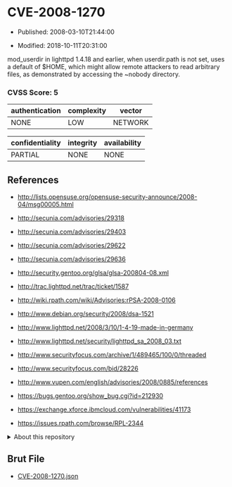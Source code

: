 # CVE-2008-1270

- Published: 2008-03-10T21:44:00

- Modified: 2018-10-11T20:31:00

mod_userdir in lighttpd 1.4.18 and earlier, when userdir.path is not set, uses a default of $HOME, which might allow remote attackers to read arbitrary files, as demonstrated by accessing the ~nobody directory.

### CVSS Score: **5**

| authentication | complexity | vector |
| --- | --- | --- |
| NONE | LOW | NETWORK |

| confidentiality | integrity | availability |
| --- | --- | --- |
| PARTIAL | NONE | NONE |

## References

* http://lists.opensuse.org/opensuse-security-announce/2008-04/msg00005.html

* http://secunia.com/advisories/29318

* http://secunia.com/advisories/29403

* http://secunia.com/advisories/29622

* http://secunia.com/advisories/29636

* http://security.gentoo.org/glsa/glsa-200804-08.xml

* http://trac.lighttpd.net/trac/ticket/1587

* http://wiki.rpath.com/wiki/Advisories:rPSA-2008-0106

* http://www.debian.org/security/2008/dsa-1521

* http://www.lighttpd.net/2008/3/10/1-4-19-made-in-germany

* http://www.lighttpd.net/security/lighttpd_sa_2008_03.txt

* http://www.securityfocus.com/archive/1/489465/100/0/threaded

* http://www.securityfocus.com/bid/28226

* http://www.vupen.com/english/advisories/2008/0885/references

* https://bugs.gentoo.org/show_bug.cgi?id=212930

* https://exchange.xforce.ibmcloud.com/vulnerabilities/41173

* https://issues.rpath.com/browse/RPL-2344

<details>
<summary>About this repository</summary> 

  This repository is part of the project [Live Hack CVE](https://github.com/Live-Hack-CVE). Main website can be found [www.live-hack.org](https://www.live-hack.org) 
  
  Made by [Sn0wAlice](https://github.com/Sn0wAlice) for the people that care about security and need to have a feed of the latest CVEs. Hope you enjoy it, don't forget to star the repo and follow me on [Twitter](https://twitter.com/Sn0wAlice) and [Github](https://github.com/Sn0wAlice). And that is my [personnal website](https://www.alice-snow.me/)

  - [Home Page](https://github.com/Live-Hack-CVE)
  - [Framework](https://github.com/Live-Hack-CVE/cve-framework)
  - [CVE database](https://github.com/Live-Hack-CVE/full_database)
  - [Changelog](https://github.com/Live-Hack-CVE/Changelog)
</details>

## Brut File

* [CVE-2008-1270.json](https://raw.githubusercontent.com/Live-Hack-CVE/full_database/main/cves/2008/CVE-2008-1270.json)


